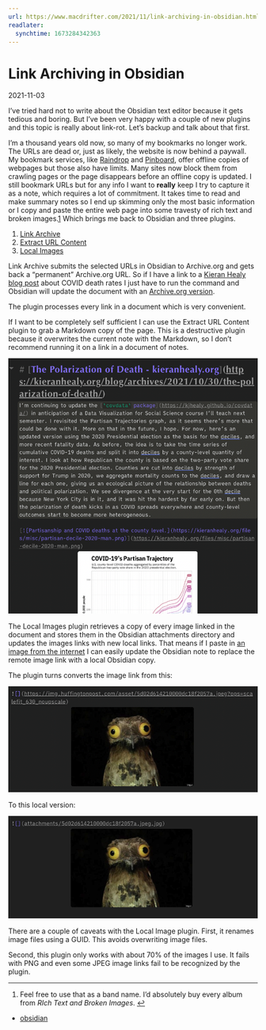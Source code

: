 ```yaml
---
url: https://www.macdrifter.com/2021/11/link-archiving-in-obsidian.html
readlater:
  synchtime: 1673284342363
---
```

# Link Archiving in Obsidian

2021-11-03

I’ve tried hard not to write about the Obsidian text editor because it gets tedious and boring. But I’ve been very happy with a couple of new plugins and this topic is really about link-rot. Let’s backup and talk about that first.

I’m a thousand years old now, so many of my bookmarks no longer work. The URLs are dead or, just as likely, the website is now behind a paywall. My bookmark services, like [Raindrop](https://raindrop.io) and [Pinboard](https://pinboard.in), offer offline copies of webpages but those also have limits. Many sites now block them from crawling pages or the page disappears before an offline copy is updated. I still bookmark URLs but for any info I want to **really** keep I try to capture it as a note, which requires a lot of commitment. It takes time to read and make summary notes so I end up skimming only the most basic information or I copy and paste the entire web page into some travesty of rich text and broken images.[1](#fn:1) Which brings me back to Obsidian and three plugins.

1.  [Link Archive](https://github.com/tomzorz/obsidian-link-archive)
2.  [Extract URL Content](https://github.com/trashhalo/obsidian-extract-url)
3.  [Local Images](https://github.com/aleksey-rezvov/obsidian-local-images)

Link Archive submits the selected URLs in Obsidian to Archive.org and gets back a “permanent” Archive.org URL. So if I have a link to a [Kieran Healy blog post](https://kieranhealy.org/blog/archives/2021/10/30/the-polarization-of-death/) about COVID death rates I just have to run the command and Obsidian will update the document with an [Archive.org version](https://web.archive.org/web/20211103/https://kieranhealy.org/blog/archives/2021/10/30/the-polarization-of-death/).

The plugin processes every link in a document which is very convenient.

If I want to be completely self sufficient I can use the Extract URL Content plugin to grab a Markdown copy of the page. This is a destructive plugin because it overwrites the current note with the Markdown, so I don’t recommend running it on a link in a document of notes.

![Extract URL Content](notes/images/c043826fd811a63f72d6b2e7e4744bf8_MD5.png)

The Local Images plugin retrieves a copy of every image linked in the document and stores them in the Obsidian attachments directory and updates the images links with new local links. That means if I paste in [an image from the internet](https://img.huffingtonpost.com/asset/5d02d614210000dc18f2057a.jpeg?ops=scalefit_630_noupscale) I can easily update the Obsidian note to replace the remote image link with a local Obsidian copy.

The plugin turns converts the image link from this:

![Before Local Image](notes/images/89e71bf2552623898a61d254566f4fbe_MD5.png)

To this local version:

![After Local Image](notes/images/50b1d9393207b5c7bcb98664aa440bde_MD5.png)

There are a couple of caveats with the Local Image plugin. First, it renames image files using a GUID. This avoids overwriting image files.

Second, this plugin only works with about 70% of the images I use. It fails with PNG and even some JPEG image links fail to be recognized by the plugin.

---

1.  Feel free to use that as a band name. I’d absolutely buy every album from _RIch Text and Broken Images_. [↩︎](#fnref:1)
    

-   [obsidian](https://www.macdrifter.com/tags/obsidian.html)